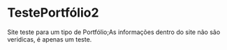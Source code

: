 # TestePortfólio2
Site teste para um tipo de Portfólio;As informações dentro do site não são veridicas, é apenas um teste.
